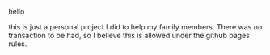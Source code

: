 hello

this is just a personal project I did to help my family members. There was no transaction to be had, so I believe this is allowed under the github pages rules.
